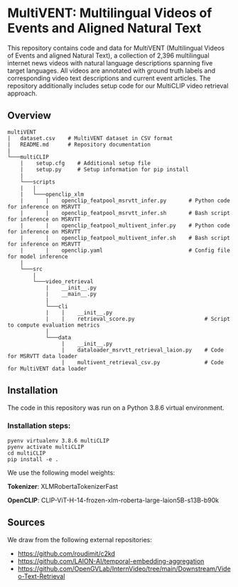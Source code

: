 # MultiVENT: Multilingual Videos of Events and Aligned Natural Text

This repository contains code and data for MultiVENT (Multilingual Videos of Events and aligned Natural Text), a collection of 2,396 multilingual internet news videos with natural language descriptions spanning five target languages. All videos are annotated with ground truth labels and corresponding video text descriptions and current event articles. The repository additionally includes setup code for our MultiCLIP video retrieval approach.

## Overview
```
multiVENT
|   dataset.csv    # MultiVENT dataset in CSV format
|   README.md      # Repository documentation
|   
└───multiCLIP
    |    setup.cfg    # Additional setup file
    |    setup.py     # Setup information for pip install
    |
    └───scripts
    |   |   
    |   └───openclip_xlm
    |       |    openclip_featpool_msrvtt_infer.py       # Python code for inference on MSRVTT
    |       |    openclip_featpool_msrvtt_infer.sh       # Bash script for inference on MSRVTT
    |       |    openclip_featpool_multivent_infer.py    # Python code for inference on MSRVTT
    |       |    openclip_featpool_multivent_infer.sh    # Bash script for inference on MSRVTT
    |       |    openclip.yaml                           # Config file for model inference
    |
    └───src
        |   
        └───video_retrieval
            |    __init__.py    
            |    __main__.py    
            |
            └───cli
            |    |    __init__.py                             
            |    |    retrieval_score.py                      # Script to compute evaluation metrics
            |
            └───data
                 |    __init__.py                             
                 |    dataloader_msrvtt_retrieval_laion.py    # Code for MSRVTT data loader
                 |    multivent_retrieval_csv.py              # Code for MultiVENT data loader

```

## Installation
The code in this repository was run on a Python 3.8.6 virtual environment.
### Installation steps:
```
pyenv virtualenv 3.8.6 multiCLIP
pyenv activate multiCLIP
cd multiCLIP
pip install -e .
```
We use the following model weights:

**Tokenizer**: XLMRobertaTokenizerFast

**OpenCLIP**: CLIP-ViT-H-14-frozen-xlm-roberta-large-laion5B-s13B-b90k

## Sources
We draw from the following external repositories:
- https://github.com/roudimit/c2kd
- https://github.com/LAION-AI/temporal-embedding-aggregation
- https://github.com/OpenGVLab/InternVideo/tree/main/Downstream/Video-Text-Retrieval
